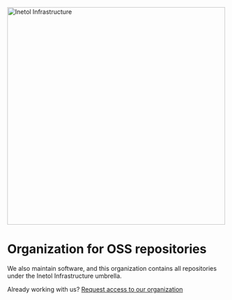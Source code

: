 <picture>
    <source media="(prefers-color-scheme: dark)" srcset="https://static.x.inetol.net/inetol/infrastructure/brand202306.title.dark.avif">
    <source media="(prefers-color-scheme: light)" srcset="https://static.x.inetol.net/inetol/infrastructure/brand202306.title.light.avif">
    <img alt="Inetol Infrastructure" src="https://static.x.inetol.net/inetol/infrastructure/brand202306.title.fallback.avif" width="500px">
</picture>

# Organization for OSS repositories

We also maintain software, and this organization contains all repositories under the Inetol Infrastructure umbrella.

Already working with us? <a href="https://docs.google.com/forms/d/e/1FAIpQLSfz6ZKfnoiaZ580f50odnEKUWkZUsqYrcwgEvQ1zMmCVlUfEw/viewform">Request access to our organization</a>
